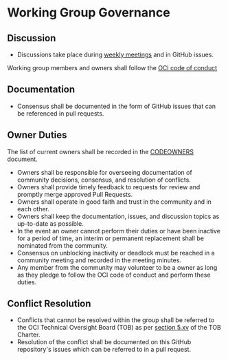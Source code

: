 # Working Group Governance

## Discussion

- Discussions take place during [weekly meetings](./README.md#meetings) and in GitHub issues.

Working group members and owners shall follow the [OCI code of conduct](https://github.com/opencontainers/.github/blob/master/CODE_OF_CONDUCT.md)

## Documentation

- Consensus shall be documented in the form of GitHub issues that can be referenced in pull requests.

## Owner Duties

The list of current owners shall be recorded in the [CODEOWNERS](./CODEOWNERS) document.

- Owners shall be responsible for overseeing documentation of community decisions, consensus, and resolution of conflicts.
- Owners shall provide timely feedback to requests for review and promptly merge approved Pull Requests.
- Owners shall operate in good faith and trust in the community and in each other.
- Owners shall keep the documentation, issues, and discussion topics as up-to-date as possible.
- In the event an owner cannot perform their duties or have been inactive for a period of time, an interim or permanent replacement shall be nominated from the community.
- Consensus on unblocking inactivity or deadlock must be reached in a community meeting and recorded in the meeting minutes.
- Any member from the community may volunteer to be a owner as long as they pledge to follow the OCI code of conduct and perform these duties.

## Conflict Resolution

- Conflicts that cannot be resolved within the group shall be referred to the OCI Technical Oversight Board (TOB) as per [section 5.xv](https://github.com/opencontainers/tob/blob/main/CHARTER.md#5-technical-developer-community) of the TOB Charter.
- Resolution of the conflict shall be documented on this GitHub repository's issues which can be referred to in a pull request.
